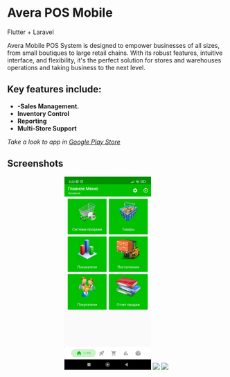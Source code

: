 # Avera POS Mobile

Flutter + Laravel

Avera Mobile POS System is designed to empower businesses of all sizes, from small boutiques to
large retail chains. With its robust features, intuitive interface, and flexibility, it's the
perfect solution for stores and warehouses operations and taking business to the next level.

## Key features include:

- **-Sales Management.**
- **Inventory Control**
- **Reporting**
- **Multi-Store Support**

_Take a look to app
in [Google Play Store](https://play.google.com/store/apps/details?id=tj.avera.posmobile)_

## Screenshots

<p align="center">
  <img src="https://raw.githubusercontent.com/sb-dor/About-Projects/master/assets/avera_pos_mobile/Screenshot_2024-04-30-05-22-08-673_tj.avera.posmobile.jpg" width="200" />
  <img src="https://example.com/image2.jpg" width="200" />
  <img src="https://example.com/image3.jpg" width="200" />
</p>